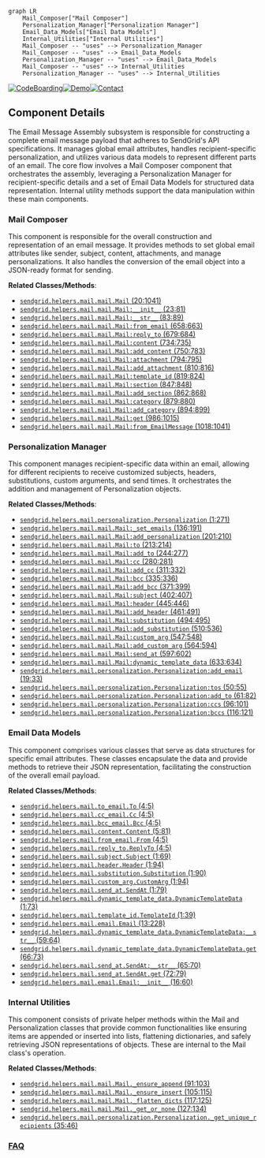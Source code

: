 ```mermaid
graph LR
    Mail_Composer["Mail Composer"]
    Personalization_Manager["Personalization Manager"]
    Email_Data_Models["Email Data Models"]
    Internal_Utilities["Internal Utilities"]
    Mail_Composer -- "uses" --> Personalization_Manager
    Mail_Composer -- "uses" --> Email_Data_Models
    Personalization_Manager -- "uses" --> Email_Data_Models
    Mail_Composer -- "uses" --> Internal_Utilities
    Personalization_Manager -- "uses" --> Internal_Utilities
```
[![CodeBoarding](https://img.shields.io/badge/Generated%20by-CodeBoarding-9cf?style=flat-square)](https://github.com/CodeBoarding/GeneratedOnBoardings)[![Demo](https://img.shields.io/badge/Try%20our-Demo-blue?style=flat-square)](https://www.codeboarding.org/demo)[![Contact](https://img.shields.io/badge/Contact%20us%20-%20contact@codeboarding.org-lightgrey?style=flat-square)](mailto:contact@codeboarding.org)

## Component Details

The Email Message Assembly subsystem is responsible for constructing a complete email message payload that adheres to SendGrid's API specifications. It manages global email attributes, handles recipient-specific personalization, and utilizes various data models to represent different parts of an email. The core flow involves a Mail Composer component that orchestrates the assembly, leveraging a Personalization Manager for recipient-specific details and a set of Email Data Models for structured data representation. Internal utility methods support the data manipulation within these main components.

### Mail Composer
This component is responsible for the overall construction and representation of an email message. It provides methods to set global email attributes like sender, subject, content, attachments, and manage personalizations. It also handles the conversion of the email object into a JSON-ready format for sending.


**Related Classes/Methods**:

- <a href="https://github.com/sendgrid/sendgrid-python/blob/master/sendgrid/helpers/mail/mail.py#L20-L1041" target="_blank" rel="noopener noreferrer">`sendgrid.helpers.mail.mail.Mail` (20:1041)</a>
- <a href="https://github.com/sendgrid/sendgrid-python/blob/master/sendgrid/helpers/mail/mail.py#L23-L81" target="_blank" rel="noopener noreferrer">`sendgrid.helpers.mail.mail.Mail:__init__` (23:81)</a>
- <a href="https://github.com/sendgrid/sendgrid-python/blob/master/sendgrid/helpers/mail/mail.py#L83-L89" target="_blank" rel="noopener noreferrer">`sendgrid.helpers.mail.mail.Mail:__str__` (83:89)</a>
- <a href="https://github.com/sendgrid/sendgrid-python/blob/master/sendgrid/helpers/mail/mail.py#L658-L663" target="_blank" rel="noopener noreferrer">`sendgrid.helpers.mail.mail.Mail:from_email` (658:663)</a>
- <a href="https://github.com/sendgrid/sendgrid-python/blob/master/sendgrid/helpers/mail/mail.py#L679-L684" target="_blank" rel="noopener noreferrer">`sendgrid.helpers.mail.mail.Mail:reply_to` (679:684)</a>
- <a href="https://github.com/sendgrid/sendgrid-python/blob/master/sendgrid/helpers/mail/mail.py#L734-L735" target="_blank" rel="noopener noreferrer">`sendgrid.helpers.mail.mail.Mail:content` (734:735)</a>
- <a href="https://github.com/sendgrid/sendgrid-python/blob/master/sendgrid/helpers/mail/mail.py#L750-L783" target="_blank" rel="noopener noreferrer">`sendgrid.helpers.mail.mail.Mail:add_content` (750:783)</a>
- <a href="https://github.com/sendgrid/sendgrid-python/blob/master/sendgrid/helpers/mail/mail.py#L794-L795" target="_blank" rel="noopener noreferrer">`sendgrid.helpers.mail.mail.Mail:attachment` (794:795)</a>
- <a href="https://github.com/sendgrid/sendgrid-python/blob/master/sendgrid/helpers/mail/mail.py#L810-L816" target="_blank" rel="noopener noreferrer">`sendgrid.helpers.mail.mail.Mail:add_attachment` (810:816)</a>
- <a href="https://github.com/sendgrid/sendgrid-python/blob/master/sendgrid/helpers/mail/mail.py#L819-L824" target="_blank" rel="noopener noreferrer">`sendgrid.helpers.mail.mail.Mail:template_id` (819:824)</a>
- <a href="https://github.com/sendgrid/sendgrid-python/blob/master/sendgrid/helpers/mail/mail.py#L847-L848" target="_blank" rel="noopener noreferrer">`sendgrid.helpers.mail.mail.Mail:section` (847:848)</a>
- <a href="https://github.com/sendgrid/sendgrid-python/blob/master/sendgrid/helpers/mail/mail.py#L862-L868" target="_blank" rel="noopener noreferrer">`sendgrid.helpers.mail.mail.Mail:add_section` (862:868)</a>
- <a href="https://github.com/sendgrid/sendgrid-python/blob/master/sendgrid/helpers/mail/mail.py#L879-L880" target="_blank" rel="noopener noreferrer">`sendgrid.helpers.mail.mail.Mail:category` (879:880)</a>
- <a href="https://github.com/sendgrid/sendgrid-python/blob/master/sendgrid/helpers/mail/mail.py#L894-L899" target="_blank" rel="noopener noreferrer">`sendgrid.helpers.mail.mail.Mail:add_category` (894:899)</a>
- <a href="https://github.com/sendgrid/sendgrid-python/blob/master/sendgrid/helpers/mail/mail.py#L986-L1015" target="_blank" rel="noopener noreferrer">`sendgrid.helpers.mail.mail.Mail:get` (986:1015)</a>
- <a href="https://github.com/sendgrid/sendgrid-python/blob/master/sendgrid/helpers/mail/mail.py#L1018-L1041" target="_blank" rel="noopener noreferrer">`sendgrid.helpers.mail.mail.Mail:from_EmailMessage` (1018:1041)</a>


### Personalization Manager
This component manages recipient-specific data within an email, allowing for different recipients to receive customized subjects, headers, substitutions, custom arguments, and send times. It orchestrates the addition and management of Personalization objects.


**Related Classes/Methods**:

- <a href="https://github.com/sendgrid/sendgrid-python/blob/master/sendgrid/helpers/mail/personalization.py#L1-L271" target="_blank" rel="noopener noreferrer">`sendgrid.helpers.mail.personalization.Personalization` (1:271)</a>
- <a href="https://github.com/sendgrid/sendgrid-python/blob/master/sendgrid/helpers/mail/mail.py#L136-L191" target="_blank" rel="noopener noreferrer">`sendgrid.helpers.mail.mail.Mail:_set_emails` (136:191)</a>
- <a href="https://github.com/sendgrid/sendgrid-python/blob/master/sendgrid/helpers/mail/mail.py#L201-L210" target="_blank" rel="noopener noreferrer">`sendgrid.helpers.mail.mail.Mail:add_personalization` (201:210)</a>
- <a href="https://github.com/sendgrid/sendgrid-python/blob/master/sendgrid/helpers/mail/mail.py#L213-L214" target="_blank" rel="noopener noreferrer">`sendgrid.helpers.mail.mail.Mail:to` (213:214)</a>
- <a href="https://github.com/sendgrid/sendgrid-python/blob/master/sendgrid/helpers/mail/mail.py#L244-L277" target="_blank" rel="noopener noreferrer">`sendgrid.helpers.mail.mail.Mail:add_to` (244:277)</a>
- <a href="https://github.com/sendgrid/sendgrid-python/blob/master/sendgrid/helpers/mail/mail.py#L280-L281" target="_blank" rel="noopener noreferrer">`sendgrid.helpers.mail.mail.Mail:cc` (280:281)</a>
- <a href="https://github.com/sendgrid/sendgrid-python/blob/master/sendgrid/helpers/mail/mail.py#L311-L332" target="_blank" rel="noopener noreferrer">`sendgrid.helpers.mail.mail.Mail:add_cc` (311:332)</a>
- <a href="https://github.com/sendgrid/sendgrid-python/blob/master/sendgrid/helpers/mail/mail.py#L335-L336" target="_blank" rel="noopener noreferrer">`sendgrid.helpers.mail.mail.Mail:bcc` (335:336)</a>
- <a href="https://github.com/sendgrid/sendgrid-python/blob/master/sendgrid/helpers/mail/mail.py#L371-L399" target="_blank" rel="noopener noreferrer">`sendgrid.helpers.mail.mail.Mail:add_bcc` (371:399)</a>
- <a href="https://github.com/sendgrid/sendgrid-python/blob/master/sendgrid/helpers/mail/mail.py#L402-L407" target="_blank" rel="noopener noreferrer">`sendgrid.helpers.mail.mail.Mail:subject` (402:407)</a>
- <a href="https://github.com/sendgrid/sendgrid-python/blob/master/sendgrid/helpers/mail/mail.py#L445-L446" target="_blank" rel="noopener noreferrer">`sendgrid.helpers.mail.mail.Mail:header` (445:446)</a>
- <a href="https://github.com/sendgrid/sendgrid-python/blob/master/sendgrid/helpers/mail/mail.py#L461-L491" target="_blank" rel="noopener noreferrer">`sendgrid.helpers.mail.mail.Mail:add_header` (461:491)</a>
- <a href="https://github.com/sendgrid/sendgrid-python/blob/master/sendgrid/helpers/mail/mail.py#L494-L495" target="_blank" rel="noopener noreferrer">`sendgrid.helpers.mail.mail.Mail:substitution` (494:495)</a>
- <a href="https://github.com/sendgrid/sendgrid-python/blob/master/sendgrid/helpers/mail/mail.py#L510-L536" target="_blank" rel="noopener noreferrer">`sendgrid.helpers.mail.mail.Mail:add_substitution` (510:536)</a>
- <a href="https://github.com/sendgrid/sendgrid-python/blob/master/sendgrid/helpers/mail/mail.py#L547-L548" target="_blank" rel="noopener noreferrer">`sendgrid.helpers.mail.mail.Mail:custom_arg` (547:548)</a>
- <a href="https://github.com/sendgrid/sendgrid-python/blob/master/sendgrid/helpers/mail/mail.py#L564-L594" target="_blank" rel="noopener noreferrer">`sendgrid.helpers.mail.mail.Mail:add_custom_arg` (564:594)</a>
- <a href="https://github.com/sendgrid/sendgrid-python/blob/master/sendgrid/helpers/mail/mail.py#L597-L602" target="_blank" rel="noopener noreferrer">`sendgrid.helpers.mail.mail.Mail:send_at` (597:602)</a>
- <a href="https://github.com/sendgrid/sendgrid-python/blob/master/sendgrid/helpers/mail/mail.py#L633-L634" target="_blank" rel="noopener noreferrer">`sendgrid.helpers.mail.mail.Mail:dynamic_template_data` (633:634)</a>
- <a href="https://github.com/sendgrid/sendgrid-python/blob/master/sendgrid/helpers/mail/personalization.py#L19-L33" target="_blank" rel="noopener noreferrer">`sendgrid.helpers.mail.personalization.Personalization:add_email` (19:33)</a>
- <a href="https://github.com/sendgrid/sendgrid-python/blob/master/sendgrid/helpers/mail/personalization.py#L50-L55" target="_blank" rel="noopener noreferrer">`sendgrid.helpers.mail.personalization.Personalization:tos` (50:55)</a>
- <a href="https://github.com/sendgrid/sendgrid-python/blob/master/sendgrid/helpers/mail/personalization.py#L61-L82" target="_blank" rel="noopener noreferrer">`sendgrid.helpers.mail.personalization.Personalization:add_to` (61:82)</a>
- <a href="https://github.com/sendgrid/sendgrid-python/blob/master/sendgrid/helpers/mail/personalization.py#L96-L101" target="_blank" rel="noopener noreferrer">`sendgrid.helpers.mail.personalization.Personalization:ccs` (96:101)</a>
- <a href="https://github.com/sendgrid/sendgrid-python/blob/master/sendgrid/helpers/mail/personalization.py#L116-L121" target="_blank" rel="noopener noreferrer">`sendgrid.helpers.mail.personalization.Personalization:bccs` (116:121)</a>


### Email Data Models
This component comprises various classes that serve as data structures for specific email attributes. These classes encapsulate the data and provide methods to retrieve their JSON representation, facilitating the construction of the overall email payload.


**Related Classes/Methods**:

- <a href="https://github.com/sendgrid/sendgrid-python/blob/master/sendgrid/helpers/mail/to_email.py#L4-L5" target="_blank" rel="noopener noreferrer">`sendgrid.helpers.mail.to_email.To` (4:5)</a>
- <a href="https://github.com/sendgrid/sendgrid-python/blob/master/sendgrid/helpers/mail/cc_email.py#L4-L5" target="_blank" rel="noopener noreferrer">`sendgrid.helpers.mail.cc_email.Cc` (4:5)</a>
- <a href="https://github.com/sendgrid/sendgrid-python/blob/master/sendgrid/helpers/mail/bcc_email.py#L4-L5" target="_blank" rel="noopener noreferrer">`sendgrid.helpers.mail.bcc_email.Bcc` (4:5)</a>
- <a href="https://github.com/sendgrid/sendgrid-python/blob/master/sendgrid/helpers/mail/content.py#L5-L81" target="_blank" rel="noopener noreferrer">`sendgrid.helpers.mail.content.Content` (5:81)</a>
- <a href="https://github.com/sendgrid/sendgrid-python/blob/master/sendgrid/helpers/mail/from_email.py#L4-L5" target="_blank" rel="noopener noreferrer">`sendgrid.helpers.mail.from_email.From` (4:5)</a>
- <a href="https://github.com/sendgrid/sendgrid-python/blob/master/sendgrid/helpers/mail/reply_to.py#L4-L5" target="_blank" rel="noopener noreferrer">`sendgrid.helpers.mail.reply_to.ReplyTo` (4:5)</a>
- <a href="https://github.com/sendgrid/sendgrid-python/blob/master/sendgrid/helpers/mail/subject.py#L1-L69" target="_blank" rel="noopener noreferrer">`sendgrid.helpers.mail.subject.Subject` (1:69)</a>
- <a href="https://github.com/sendgrid/sendgrid-python/blob/master/sendgrid/helpers/mail/header.py#L1-L94" target="_blank" rel="noopener noreferrer">`sendgrid.helpers.mail.header.Header` (1:94)</a>
- <a href="https://github.com/sendgrid/sendgrid-python/blob/master/sendgrid/helpers/mail/substitution.py#L1-L90" target="_blank" rel="noopener noreferrer">`sendgrid.helpers.mail.substitution.Substitution` (1:90)</a>
- <a href="https://github.com/sendgrid/sendgrid-python/blob/master/sendgrid/helpers/mail/custom_arg.py#L1-L94" target="_blank" rel="noopener noreferrer">`sendgrid.helpers.mail.custom_arg.CustomArg` (1:94)</a>
- <a href="https://github.com/sendgrid/sendgrid-python/blob/master/sendgrid/helpers/mail/send_at.py#L1-L79" target="_blank" rel="noopener noreferrer">`sendgrid.helpers.mail.send_at.SendAt` (1:79)</a>
- <a href="https://github.com/sendgrid/sendgrid-python/blob/master/sendgrid/helpers/mail/dynamic_template_data.py#L1-L73" target="_blank" rel="noopener noreferrer">`sendgrid.helpers.mail.dynamic_template_data.DynamicTemplateData` (1:73)</a>
- <a href="https://github.com/sendgrid/sendgrid-python/blob/master/sendgrid/helpers/mail/template_id.py#L1-L39" target="_blank" rel="noopener noreferrer">`sendgrid.helpers.mail.template_id.TemplateId` (1:39)</a>
- <a href="https://github.com/sendgrid/sendgrid-python/blob/master/sendgrid/helpers/mail/email.py#L13-L228" target="_blank" rel="noopener noreferrer">`sendgrid.helpers.mail.email.Email` (13:228)</a>
- <a href="https://github.com/sendgrid/sendgrid-python/blob/master/sendgrid/helpers/mail/dynamic_template_data.py#L59-L64" target="_blank" rel="noopener noreferrer">`sendgrid.helpers.mail.dynamic_template_data.DynamicTemplateData:__str__` (59:64)</a>
- <a href="https://github.com/sendgrid/sendgrid-python/blob/master/sendgrid/helpers/mail/dynamic_template_data.py#L66-L73" target="_blank" rel="noopener noreferrer">`sendgrid.helpers.mail.dynamic_template_data.DynamicTemplateData.get` (66:73)</a>
- <a href="https://github.com/sendgrid/sendgrid-python/blob/master/sendgrid/helpers/mail/send_at.py#L65-L70" target="_blank" rel="noopener noreferrer">`sendgrid.helpers.mail.send_at.SendAt:__str__` (65:70)</a>
- <a href="https://github.com/sendgrid/sendgrid-python/blob/master/sendgrid/helpers/mail/send_at.py#L72-L79" target="_blank" rel="noopener noreferrer">`sendgrid.helpers.mail.send_at.SendAt.get` (72:79)</a>
- <a href="https://github.com/sendgrid/sendgrid-python/blob/master/sendgrid/helpers/mail/email.py#L16-L60" target="_blank" rel="noopener noreferrer">`sendgrid.helpers.mail.email.Email:__init__` (16:60)</a>


### Internal Utilities
This component consists of private helper methods within the Mail and Personalization classes that provide common functionalities like ensuring items are appended or inserted into lists, flattening dictionaries, and safely retrieving JSON representations of objects. These are internal to the Mail class's operation.


**Related Classes/Methods**:

- <a href="https://github.com/sendgrid/sendgrid-python/blob/master/sendgrid/helpers/mail/mail.py#L91-L103" target="_blank" rel="noopener noreferrer">`sendgrid.helpers.mail.mail.Mail._ensure_append` (91:103)</a>
- <a href="https://github.com/sendgrid/sendgrid-python/blob/master/sendgrid/helpers/mail/mail.py#L105-L115" target="_blank" rel="noopener noreferrer">`sendgrid.helpers.mail.mail.Mail._ensure_insert` (105:115)</a>
- <a href="https://github.com/sendgrid/sendgrid-python/blob/master/sendgrid/helpers/mail/mail.py#L117-L125" target="_blank" rel="noopener noreferrer">`sendgrid.helpers.mail.mail.Mail._flatten_dicts` (117:125)</a>
- <a href="https://github.com/sendgrid/sendgrid-python/blob/master/sendgrid/helpers/mail/mail.py#L127-L134" target="_blank" rel="noopener noreferrer">`sendgrid.helpers.mail.mail.Mail._get_or_none` (127:134)</a>
- <a href="https://github.com/sendgrid/sendgrid-python/blob/master/sendgrid/helpers/mail/personalization.py#L35-L46" target="_blank" rel="noopener noreferrer">`sendgrid.helpers.mail.personalization.Personalization._get_unique_recipients` (35:46)</a>




### [FAQ](https://github.com/CodeBoarding/GeneratedOnBoardings/tree/main?tab=readme-ov-file#faq)